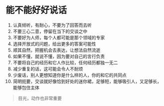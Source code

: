 # 能不能好好说话

1. 认真倾听，有耐心，不要为了回答而去听
2. 不要三心二意，停留在当下的交谈之中
3. 不要好为人师，每个人都可能是那个领域的专家
4. 选择开放式的问题，给出更多的答案可能性
5. 顺其自然，把握机会去表达，让想法自然流逝
6. 如果不懂，就说不懂，因为要对自己的言行负责
7. 不要将自己的经历和它人作比较，任何经历都独一无二
8. 减少重复的话，这可能会令人不耐烦
9. 少废话，别人更想知道你是什么样的人，你的和它的共同点
10. 简明扼要，交谈就好像恰到好处的迷你裙，足够短，能够吸引人，又足够长，能够包住主体

>目光，动作也非常重要